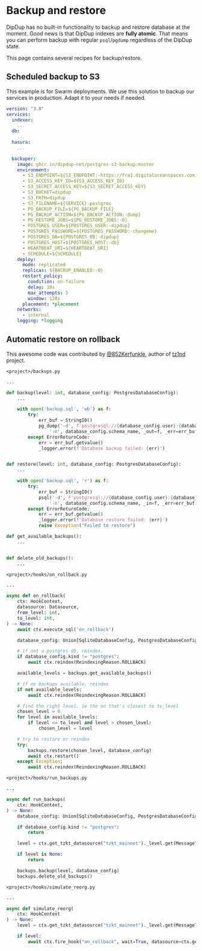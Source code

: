 # Backup and restore

DipDup has no built-in functionality to backup and restore database at the moment. Good news is that DipDup indexes are **fully atomic**. That means you can perform backup with regular `psql`/`pgdump` regardless of the DipDup state.

This page contains several recipes for backup/restore.

## Scheduled backup to S3

This example is for Swarm deployments. We use this solution to backup our services in production. Adapt it to your needs if needed.

```yaml
version: "3.8"
services:
  indexer:
    ...
  db:
    ...
  hasura:
    ...

  backuper:
    image: ghcr.io/dipdup-net/postgres-s3-backup:master
    environment:
      - S3_ENDPOINT=${S3_ENDPOINT:-https://fra1.digitaloceanspaces.com}
      - S3_ACCESS_KEY_ID=${S3_ACCESS_KEY_ID}
      - S3_SECRET_ACCESS_KEY=${S3_SECRET_ACCESS_KEY}
      - S3_BUCKET=dipdup
      - S3_PATH=dipdup
      - S3_FILENAME=${SERVICE}-postgres
      - PG_BACKUP_FILE=${PG_BACKUP_FILE}
      - PG_BACKUP_ACTION=${PG_BACKUP_ACTION:-dump}
      - PG_RESTORE_JOBS=${PG_RESTORE_JOBS:-8}
      - POSTGRES_USER=${POSTGRES_USER:-dipdup}
      - POSTGRES_PASSWORD=${POSTGRES_PASSWORD:-changeme}
      - POSTGRES_DB=${POSTGRES_DB:-dipdup}
      - POSTGRES_HOST=${POSTGRES_HOST:-db}
      - HEARTBEAT_URI=${HEARTBEAT_URI}
      - SCHEDULE=${SCHEDULE}
    deploy:
      mode: replicated
      replicas: ${BACKUP_ENABLED:-0}
      restart_policy:
        condition: on-failure
        delay: 10s
        max_attempts: 5
        window: 120s
      placement: *placement
    networks:
      - internal
    logging: *logging

```

## Automatic restore on rollback

This awesome code was contributed by [@852Kerfunkle](https://github.com/852Kerfunkle), author of [tz1nd](https://github.com/tz1and/) project.

`<project>/backups.py`

```python
...

def backup(level: int, database_config: PostgresDatabaseConfig):
    ...

    with open('backup.sql', 'wb') as f:
        try:
            err_buf = StringIO()
            pg_dump('-d', f'postgresql://{database_config.user}:{database_config.password}@{database_config.host}:{database_config.port}/{database_config.database}', '--clean',
                '-n', database_config.schema_name, _out=f, _err=err_buf) #, '-E', 'UTF8'
        except ErrorReturnCode:
            err = err_buf.getvalue()
            _logger.error(f'Database backup failed: {err}')


def restore(level: int, database_config: PostgresDatabaseConfig):
    ...

    with open('backup.sql', 'r') as f:
        try:
            err_buf = StringIO()
            psql('-d', f'postgresql://{database_config.user}:{database_config.password}@{database_config.host}:{database_config.port}/{database_config.database}',
                '-n', database_config.schema_name, _in=f, _err=err_buf)
        except ErrorReturnCode:
            err = err_buf.getvalue()
            _logger.error(f'Database restore failed: {err}')
            raise Exception("Failed to restore")

def get_available_backups():
    ...


def delete_old_backups():
    ...
```

`<project>/hooks/on_rollback.py`

```python
...

async def on_rollback(
    ctx: HookContext,
    datasource: Datasource,
    from_level: int,
    to_level: int,
) -> None:
    await ctx.execute_sql('on_rollback')

    database_config: Union[SqliteDatabaseConfig, PostgresDatabaseConfig] = ctx.config.database

    # if not a postgres db, reindex.
    if database_config.kind != "postgres":
        await ctx.reindex(ReindexingReason.ROLLBACK)

    available_levels = backups.get_available_backups()

    # if no backups available, reindex
    if not available_levels:
        await ctx.reindex(ReindexingReason.ROLLBACK)

    # find the right level. ie the on that's closest to to_level
    chosen_level = 0
    for level in available_levels:
        if level <= to_level and level > chosen_level:
            chosen_level = level

    # try to restore or reindex
    try:
        backups.restore(chosen_level, database_config)
        await ctx.restart()
    except Exception:
        await ctx.reindex(ReindexingReason.ROLLBACK)
```

`<project>/hooks/run_backups.py`

```python
...

async def run_backups(
    ctx: HookContext,
) -> None:
    database_config: Union[SqliteDatabaseConfig, PostgresDatabaseConfig] = ctx.config.database

    if database_config.kind != "postgres":
        return

    level = ctx.get_tzkt_datasource("tzkt_mainnet")._level.get(MessageType.head)

    if level is None:
        return

    backups.backup(level, database_config)
    backups.delete_old_backups()
```

`<project>/hooks/simulate_reorg.py`

```python
...

async def simulate_reorg(
    ctx: HookContext
) -> None:
    level = ctx.get_tzkt_datasource("tzkt_mainnet")._level.get(MessageType.head)

    if level:
        await ctx.fire_hook("on_rollback", wait=True, datasource=ctx.get_tzkt_datasource("tzkt_mainnet"), from_level=level, to_level=level-2)
```
